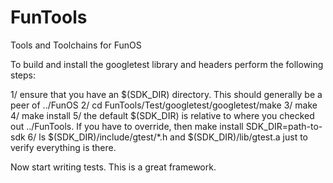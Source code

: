 # FunTools
Tools and Toolchains for FunOS

To build and install the googletest library and headers perform the following steps:

1/ ensure that you have an $(SDK_DIR) directory.  This should generally be a peer of ../FunOS
2/ cd FunTools/Test/googletest/googletest/make
3/ make
4/ make install
5/ the default $(SDK_DIR) is relative to where you checked out ../FunTools. If you have to override, then make install SDK_DIR=path-to-sdk
6/ ls $(SDK_DIR)/include/gtest/*.h and $(SDK_DIR)/lib/gtest.a just to verify everything is there.

Now start writing tests.  This is a great framework.
